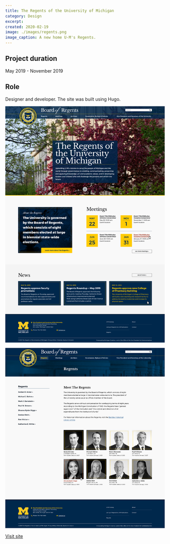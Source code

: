 ```yaml
---
title: The Regents of the University of Michigan
category: Design
excerpt: 
created: 2020-02-19
image: ./images/regents.png
image_caption: A new home U-M's Regents.
---
```

## Project duration

May 2019 - November 2019

## Role

Designer and developer. The site was built using Hugo.

![Home page of Regents](./images/regents-home.jpg)

![Some components for Regents](./images/regents-list.jpg)

[Visit site](https://regents.umich.edu/)